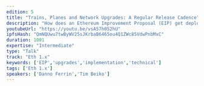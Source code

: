 ```yaml
---
edition: 5
title: "Trains, Planes and Network Upgrades: A Regular Release Cadence"
description: "How does an Ethereum Improvement Proposal (EIP) get deployed onto the Ethereum mainnet?  At times it feels like an ‘80s buddy comedy, but as part of the Ethereum 1.x initiative, the process should become as predictable as a clock. In this talk, we will propose a regularly scheduled process modeled after Linux distributions and the Java platform that Ethereum could use for its future network upgrades. Frequent and regular network upgrades will remove the time pressure to submit and review EIPs, provide predictability to applications building on Ethereum and reduce the burden on core developers to begin implementing improvements that are not ready. Once a network upgrade leaves the station, another one will be coming right around the corner!"
youtubeUrl: "https://youtu.be/vsA57h052hU"
ipfsHash: "QmNQUwu7twByWV25sJKrbaB6465ou4Q1ZWc85VdwPnbMxC"
duration: 1001
expertise: "Intermediate"
type: "Talk"
track: "Eth 1.x"
keywords: ['EIP','upgrades','implementation','technical']
tags: ['Eth 1.x']
speakers: ['Danno Ferrin','Tim Beiko']
---
```

